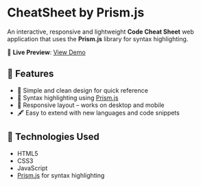 # CheatSheet by Prism.js

An interactive, responsive and lightweight **Code Cheat Sheet** web application that uses the **Prism.js** library for syntax highlighting.

🔗 **Live Preview**: [View Demo](https://cheat-sheet-by-prism-js.vercel.app/)

## 📌 Features

- 🧠 Simple and clean design for quick reference
- 🌈 Syntax highlighting using [Prism.js](https://prismjs.com/)
- 📱 Responsive layout – works on desktop and mobile
- 🖋️ Easy to extend with new languages and code snippets


## 🚀 Technologies Used

- HTML5  
- CSS3  
- JavaScript  
- [Prism.js](https://prismjs.com/) for syntax highlighting


